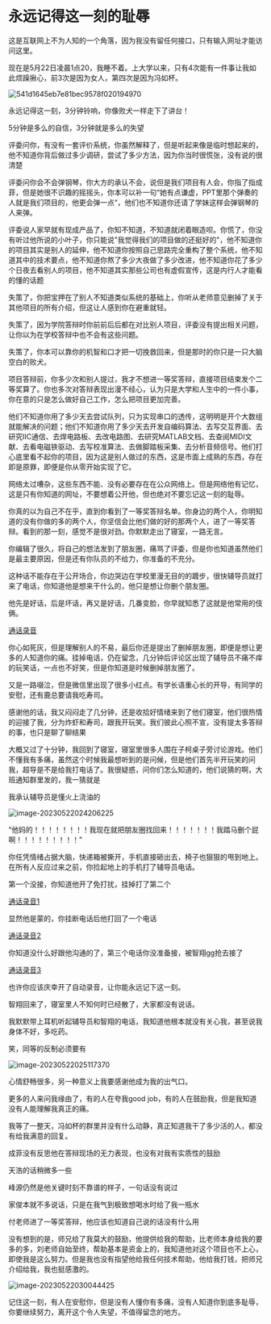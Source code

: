 # 永远记得这一刻的耻辱

这是互联网上不为人知的一个角落，因为我没有留任何接口，只有输入网址才能访问这里。

现在是5月22日凌晨1点20，我睡不着。上大学以来，只有4次能有一件事让我如此烦躁揪心，前3次是因为女人，第四次是因为冯如杯。

![541d1645eb7e81bec9578f020194970](./assets/541d1645eb7e81bec9578f020194970.jpg)

永远记得这一刻，3分钟铃响，你像败犬一样走下了讲台！

5分钟是多么的自信，3分钟就是多么的失望

评委问你，有没有一套评价系统，你虽然解释了，但是听起来像是临时想起来的，他不知道你背后做过多少调研，尝试了多少方法，因为你当时很慌张，没有说的很清楚

评委问你会不会弹钢琴，你大方的承认不会，说但是我们项目有人会，你指了指成菲，但是她很不识趣的摇摇头，你本可以补一句“她有点谦虚，PPT里那个弹奏的人就是我们项目的，他更会弹一点“，他们也不知道你还请了学妹这样会弹钢琴的人来弹。

评委说人家早就有现成产品了，你知不知道，不知道就闭着眼造呗。你慌了，你没有听过他所说的小叶子，你只能说"我觉得我们的项目做的还挺好的"，他不知道你的项目其实是别人的延伸，他不知道你按照自己思路完全重构了整个系统，他不知道其中的技术要点，他不知道你熬了多少大夜做了多少改进，他不知道你花了多少个日夜去看别人的项目，他不知道其实那些公司也有虚假宣传，这是内行人才能看的懂的话题

失策了，你把宝押在了别人不知道类似系统的基础上，你听从老师意见删掉了关于其他项目的所有介绍，但这让人感到你在避重就轻。

失策了，因为学院答辩时你前前后后都在对比别人项目，评委没有提出相关问题，让你以为在学校答辩中也不会有这些问题。

失策了，你本可以靠你的机智和口才把一切挽救回来，但是那时的你只是一只大脑空白的败犬。

项目答辩前，你多少次和别人提过，我才不想进一等奖答辩，直接项目结束发个二等奖算了。你也多次对答辩表现出漫不经心，认为只是大学和人生中的一件小事，你在意的只是怎么做好自己工作，怎么把项目更加完善。

他们不知道你用了多少天去尝试队列，只为实现串口的透传，这明明是开个大数组就能解决的问题；他们不知道你用了多少天去开发自编码算法、去写交互界面、去研究IIC通信、去焊电路板、去改电路图、去研究MATLAB文档、去查阅MIDI文献、去看电磁铁驱动、去写校准算法、去做脚踏板采集、去分析音频信号。他们打心底里看不起你的项目，因为这是别人做过的东西，这是市面上成熟的东西，存在即是原罪，即便是你从零开始实现了它。

网络太过嘈杂，这些东西不能、没有必要存在在公众网络上。但是网络他有记忆，这是只有你知道的网址，不要想着公开他，但也绝对不要忘记这一刻的耻辱。

你真的以为自己不在乎，直到你看到了一等奖答辩名单。你身边的两个人，你明知道的没有你做的多的两个人，你坚信会比他们做的好的那两个人，进了一等奖答辩。看到的那一刻，感觉不是很对劲。你默默走出了寝室，一路无言。

你编辑了很久，将自己的想法发到了朋友圈，痛骂了评委，但是你也知道虽然他们是最主要原因，但是还有你队员的不给力，你准备的不充分。

这种话不能存在于公开场合，你边哭边在学校里漫无目的的踱步，很快辅导员就打来了电话，你知道他是想来干什么的，他只是想让你删个朋友圈。

他先是好话，后是坏话，再又是好话，几番变脸，你早就知悉了这就是他常用的伎俩。

[通话录音](./188%201304%204212_20230520225057.m4a)

你心如死灰，但是理解别人的不易，最后你还是提出了删掉朋友圈，即便是想让更多的人知道你的痛。挂掉电话，仍在留念，几分钟后评论区出现了辅导员不痛不痒的玩笑话，一点也不好笑，但是你知道是时候删掉朋友圈了。

又是一路啜泣，但是微信里出现了很多小红点。有学长语重心长的开导，有同学的安慰，还有鹿总要请我吃寿司。

感谢他的话，我又闷闷走了几分钟，还是收拾好情绪来到了他们寝室，他们很热情的迎接了我，分为炸虾和寿司，跟我开玩笑。我们彼此心照不宣，没有提太多答辩的事，也只是聊了聊结果

大概又过了十分钟，我回到了寝室，寝室里很多人围在子柯桌子旁讨论游戏。他们不懂我有多痛，虽然这个时候我最想听到的是问候，但是他们首先半开玩笑的问我，超导是不是给我打电话了。我很疑惑，问你们怎么知道的，他们说猜的啊，大班通知群里发的，我一猜就是

我承认辅导员是懂火上浇油的

![image-20230522024206225](./assets/image-20230522024206225.png)

“他妈的！！！！！！！！我现在就把朋友圈找回来！！！！！！！我踏马删个屁啊！！！！！！！！！”

你任凭情绪占据大脑，快递箱被撕开，手机直接砸出去，椅子也狠狠的甩到地上。在所有人反应过来之前，你捡起地上的手机打了辅导员电话。

第一个没接，你知道他开了免打扰，挂掉打了第二个

[通话录音1](./188%201304%204212_20230520233447.m4a)

显然他是蒙的，你挂断电话后他打回了一个电话

[通话录音2](./188%201304%204212_20230520233655.m4a)

你知道没什么好跟他沟通的了，第三个电话你没准备接，被智翔gg抢去接了

[通话录音3](./188%201304%204212_20230520233737.m4a)

也许你应该庆幸开了自动录音，让你能永远记下这一刻。

智翔回来了，寝室里人不知何时已经散了，大家都没有说话。

我默默带上耳机听起辅导员和智翔的电话，我知道他根本就没有关心我，甚至说我身体不好，多吃药。

笑，同等的反制必须要有

![image-20230522025117370](./assets/image-20230522025117370.png)

心情舒畅很多，另一种意义上我要感谢他成为我的出气口。

更多的人来问我缘由了，有的人在夸我good job，有的人在鼓励我，但是我知道没有人能理解我真正的痛。

我等了一整天，冯如杯的群里并没有什么动静，真正知道我干了多少活的人，都没有给我满意的回复。

成菲没有反思他在答辩现场的无力表现，也没有对我有实质性的鼓励

天浩的话稍微多一些

峰源仍然是他关键时刻不靠谱的样子，一句话没有说过

家俊本就不多说话，只是在我气到极致想喝水时给了我一瓶水

付老师进了一等奖答辩，他应该也知道自己说的话没有什么用

没有想到的是，师兄给了我莫大的鼓励，他提供给我的帮助，比老师本身给我的要多的多，刘老师自始至终，帮助基本是资金上的，我知道他对这个项目也不上心，即使我是这么努力。但是我也没有指望他给我任何技术帮助，他给我打钱，把师兄介绍给我，我也挺感激的。

![image-20230522030044425](./assets/image-20230522030044425.png)

记住这一刻，有人在安慰你，但是没有人懂你有多痛，没有人知道你到底多耻辱，你要继续努力，离开这个令人失望，不值得留念的地方。